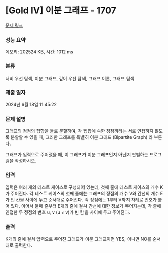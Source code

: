 # [Gold IV] 이분 그래프 - 1707 

[문제 링크](https://www.acmicpc.net/problem/1707) 

### 성능 요약

메모리: 202524 KB, 시간: 1012 ms

### 분류

너비 우선 탐색, 이분 그래프, 깊이 우선 탐색, 그래프 이론, 그래프 탐색

### 제출 일자

2024년 6월 18일 11:45:22

### 문제 설명

<p>그래프의 정점의 집합을 둘로 분할하여, 각 집합에 속한 정점끼리는 서로 인접하지 않도록 분할할 수 있을 때, 그러한 그래프를 특별히 이분 그래프 (Bipartite Graph) 라 부른다.</p>

<p>그래프가 입력으로 주어졌을 때, 이 그래프가 이분 그래프인지 아닌지 판별하는 프로그램을 작성하시오.</p>

### 입력 

 <p>입력은 여러 개의 테스트 케이스로 구성되어 있는데, 첫째 줄에 테스트 케이스의 개수 K가 주어진다. 각 테스트 케이스의 첫째 줄에는 그래프의 정점의 개수 V와 간선의 개수 E가 빈 칸을 사이에 두고 순서대로 주어진다. 각 정점에는 1부터 V까지 차례로 번호가 붙어 있다. 이어서 둘째 줄부터 E개의 줄에 걸쳐 간선에 대한 정보가 주어지는데, 각 줄에 인접한 두 정점의 번호 u, v (u ≠ v)가 빈 칸을 사이에 두고 주어진다. </p>

### 출력 

 <p>K개의 줄에 걸쳐 입력으로 주어진 그래프가 이분 그래프이면 YES, 아니면 NO를 순서대로 출력한다.</p>

